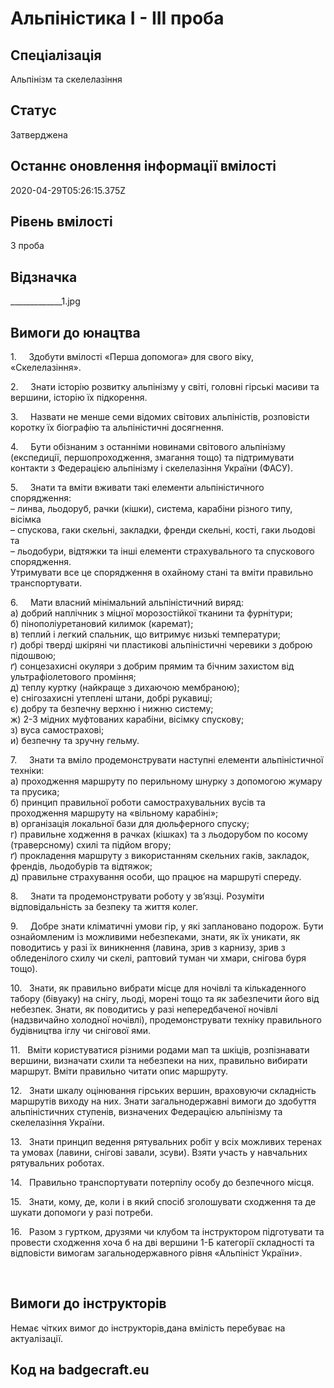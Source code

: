 # Альпіністика І - ІІІ проба

## Спеціалізація

Альпінізм та скелелазіння

## Статус

Затверджена

## Останнє оновлення інформації вмілості

2020-04-29T05:26:15.375Z

## Рівень вмілості

3 проба

## Відзначка

_____________1.jpg

## Вимоги до юнацтва

<p>1.&nbsp;&nbsp;&nbsp;&nbsp; Здобути вмілості
«Перша допомога» для свого віку, «Скелелазіння».</p>

<p>2.&nbsp;&nbsp;&nbsp;&nbsp; Знати історію розвитку
альпінізму у світі, головні гірські масиви та вершини, історію їх підкорення.</p>

<p>3.&nbsp;&nbsp;&nbsp;&nbsp; Назвати не менше семи
відомих світових альпіністів, розповісти коротку їх біографію та альпіністичні
досягнення.</p>

<p>4.&nbsp;&nbsp;&nbsp;&nbsp; Бути обізнаним з
останніми новинами світового альпінізму (експедиції, першопроходження, змагання
тощо) та підтримувати контакти з Федерацією альпінізму і скелелазіння України
(ФАСУ).</p>

<p>5.&nbsp;&nbsp;&nbsp;&nbsp; <span>Знати та вміти вживати
такі елементи альпіністичного спорядження:<br>
– линва, льодоруб, рачки (кішки), система, карабіни різного типу, вісімка<br>
– спускова, гаки скельні, закладки, френди скельні, кості, гаки льодові та<br>
– льодобури, відтяжки та інші елементи страхувального та спускового
спорядження.<br>
Утримувати все це спорядження в охайному стані та вміти правильно
транспортувати.</span></p>

<p>6.&nbsp;&nbsp;&nbsp;&nbsp; <span>Мати власний
мінімальний альпіністичний виряд:<br>
а) добрий наплічник з міцної морозостійкої тканини та фурнітури;<br>
б) пінополіуретановий килимок (каремат);<br>
в) теплий і легкий спальник, що витримує низькі температури;<br>
г) добрі тверді шкіряні чи пластикові альпіністичні черевики з доброю підошвою;<br>
ґ) сонцезахисні окуляри з добрим прямим та бічним захистом від
ультрафіолетового проміння;<br>
д) теплу куртку (найкраще з дихаючою мембраною);<br>
е) снігозахисні утеплені штани, добрі рукавиці;<br>
є) добру та безпечну верхню і нижню систему;<br>
ж) 2-3 мідних муфтованих карабіни, вісімку спускову;<br>
з) вуса самострахові;<br>
и) безпечну та зручну гельму.</span></p>

<p>7.&nbsp;&nbsp;&nbsp;&nbsp; <span>Знати та вміло
продемонструвати наступні елементи альпіністичної техніки:<br>
а) проходження маршруту по перильному шнурку з допомогою жумару та прусика;<br>
б) принцип правильної роботи самострахувальних вусів та проходження маршруту на
«вільному карабіні»;<br>
в) організація локальної бази для дюльферного спуску;<br>
г) правильне ходження в рачках (кішках) та з льодорубом по косому (траверсному)
схилі та підйом вгору;<br>
ґ) прокладення маршруту з використанням скельних гаків, закладок, френдів,
льодобурів та відтяжок;<br>
д) правильне страхування особи, що працює на маршруті спереду.</span></p>

<p>8.&nbsp;&nbsp;&nbsp;&nbsp; Знати та
продемонструвати роботу у зв’язці. Розуміти відповідальність за безпеку та
життя колег.</p>

<p>9.&nbsp;&nbsp;&nbsp;&nbsp; Добре знати кліматичні
умови гір, у які заплановано подорож. Бути ознайомленим із можливими
небезпеками, знати, як їх уникати, як поводитись у разі їх виникнення (лавина,
зрив з карнизу, зрив з обледенілого схилу чи скелі, раптовий туман чи хмари,
снігова буря тощо).</p>

<p>10.&nbsp;&nbsp; Знати, як правильно
вибрати місце для ночівлі та кількаденного табору (бівуаку) на снігу, льоді,
морені тощо та як забезпечити його від небезпек. Знати, як поводитись у разі
непередбаченої ночівлі (надзвичайно холодної ночівлі), продемонструвати техніку
правильного будівництва іглу чи снігової ями.</p>

<p>11.&nbsp;&nbsp; Вміти користуватися
різними родами мап та шкіців, розпізнавати вершини, визначати схили та
небезпеки на них, правильно вибирати маршрут. Вміти правильно читати опис
маршруту.</p>

<p>12.&nbsp;&nbsp; Знати шкалу оцінювання
гірських вершин, враховуючи складність маршрутів виходу на них. Знати
загальнодержавні вимоги до здобуття альпіністичних ступенів, визначених
Федерацією альпінізму та скелелазіння України.</p>

<p>13.&nbsp;&nbsp; Знати принцип ведення
рятувальних робіт у всіх можливих теренах та умовах (лавини, снігові завали,
зсуви). Взяти участь у навчальних рятувальних роботах.</p>

<p>14.&nbsp;&nbsp; Правильно
транспортувати потерпілу особу до безпечного місця.</p>

<p>15.&nbsp;&nbsp; Знати, кому, де, коли
і в який спосіб зголошувати сходження та де шукати допомоги у разі потреби.</p>

<p>16.&nbsp;&nbsp; Разом з гуртком,
друзями чи клубом та інструктором підготувати та провести сходження хоча б на
дві вершини 1-Б категорії складності та відповісти вимогам загальнодержавного рівня
«Альпініст України».</p>

<p><a target="_blank" rel="nofollow"></a>&nbsp;</p>

## Вимоги до інструкторів

Немає чітких вимог до інструкторів,дана вмілість перебуває на актуалізації.

## Код на badgecraft.eu

